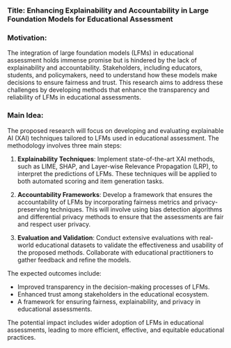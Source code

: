 ### Title: Enhancing Explainability and Accountability in Large Foundation Models for Educational Assessment

### Motivation:
The integration of large foundation models (LFMs) in educational assessment holds immense promise but is hindered by the lack of explainability and accountability. Stakeholders, including educators, students, and policymakers, need to understand how these models make decisions to ensure fairness and trust. This research aims to address these challenges by developing methods that enhance the transparency and reliability of LFMs in educational assessments.

### Main Idea:
The proposed research will focus on developing and evaluating explainable AI (XAI) techniques tailored to LFMs used in educational assessment. The methodology involves three main steps:

1. **Explainability Techniques**: Implement state-of-the-art XAI methods, such as LIME, SHAP, and Layer-wise Relevance Propagation (LRP), to interpret the predictions of LFMs. These techniques will be applied to both automated scoring and item generation tasks.

2. **Accountability Frameworks**: Develop a framework that ensures the accountability of LFMs by incorporating fairness metrics and privacy-preserving techniques. This will involve using bias detection algorithms and differential privacy methods to ensure that the assessments are fair and respect user privacy.

3. **Evaluation and Validation**: Conduct extensive evaluations with real-world educational datasets to validate the effectiveness and usability of the proposed methods. Collaborate with educational practitioners to gather feedback and refine the models.

The expected outcomes include:
- Improved transparency in the decision-making processes of LFMs.
- Enhanced trust among stakeholders in the educational ecosystem.
- A framework for ensuring fairness, explainability, and privacy in educational assessments.

The potential impact includes wider adoption of LFMs in educational assessments, leading to more efficient, effective, and equitable educational practices.